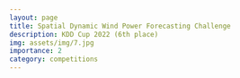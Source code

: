 ```yaml
---
layout: page
title: Spatial Dynamic Wind Power Forecasting Challenge
description: KDD Cup 2022 (6th place)
img: assets/img/7.jpg
importance: 2
category: competitions
---
```


